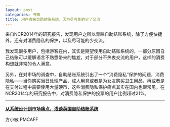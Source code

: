 ```yaml
---
layout: post
categories: 书摘
title: 用户青睐自助结账系统，因为尽可能的少了交流
---
```


来自NCR2014年的研究报告，发现用户之所以青睐自助结账系统，除了方便快捷外，还有对消费隐私的保护，以及尽可能的少交流。

我发现很多用户，包括游客在内，其实是期望使用自助结账系统的，一部分原因自己结账可以缓解语言不熟悉带来的尴尬，对于部分不热衷交流的用户，这样的消费构想就非常的令人满意。

另外，在对市场的调查中，自助结账系统引出了一个“消费隐私”保护的问题，消费隐私——当你购买当日处理产品、成人用具或者是为女友购买卫生用品，再或者是在支付过程中需要使用大量硬币，这些消费隐私保护痛点其实在国内也很常见。在NCR2014年的研究报告中，对消费隐私保护的投票的用户比例超过21%。

---

**[从系统设计到市场痛点，浅谈英国自助结账系统](https://mp.weixin.qq.com/s/4Ad9B8V1SYmIJlqgZB1R0Q)**

方小敏 PMCAFF